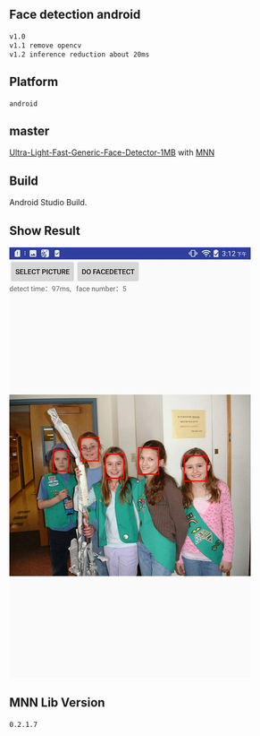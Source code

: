 ## Face detection android
    v1.0
    v1.1 remove opencv
	v1.2 inference reduction about 20ms
## Platform 
    android
## master
[Ultra-Light-Fast-Generic-Face-Detector-1MB](https://github.com/Linzaer/Ultra-Light-Fast-Generic-Face-Detector-1MB) with [MNN](https://github.com/alibaba/MNN)

## Build
Android Studio Build.

## Show Result
![](res_img/result.jpg)

## MNN Lib Version 
    0.2.1.7
